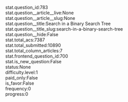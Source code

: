 stat.question_id:783  
stat.question__article__live:None  
stat.question__article__slug:None  
stat.question__title:Search in a Binary Search Tree  
stat.question__title_slug:search-in-a-binary-search-tree  
stat.question__hide:False  
stat.total_acs:7387  
stat.total_submitted:10890  
stat.total_column_articles:7  
stat.frontend_question_id:700  
stat.is_new_question:False  
status:None  
difficulty.level:1  
paid_only:False  
is_favor:False  
frequency:0  
progress:0  
